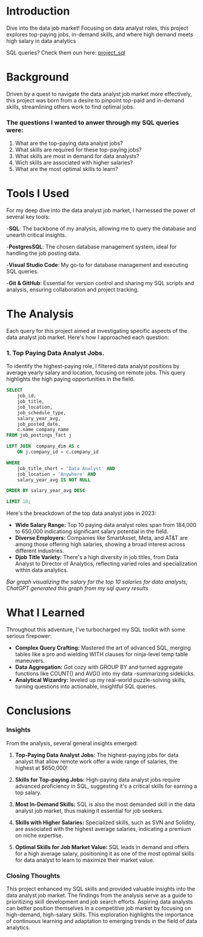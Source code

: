 # Introduction
Dive into the data job market! Focusing on data analyst roles, this project explores top-paying jobs, in-demand skills, and where high demand meets high salary in data analytics

SQL queries? Check them oun 
here: [project_sql](/project_sql/)
# Background
Driven by a quest to navigate the data analyst job market more effectively, this project was born from a desire to pinpoint top-paid and in-demand skills, streamlining others work to find optimal jobs.

### The questions I wanted to anwer through my SQL queries were:

1. What are the top-paying data analyst jobs?
2. What skills are required for these top-paying jobs?
3. What skills are most in demand for data analysts?
4. Wich skills are associated with higher salaries?
5. What are the most optimal skills to learn?

# Tools I Used

For my deep dive into the data analyst job market, I harnessed the power of several key tools:

-**SQL**: The backbone of my analysis, allowing me to query the database and unearth critical insights.

-**PostgresSQL**: The chosen database management system, ideal for handling the job posting data.

-**Visual Studio Code**: My go-to for database management and executing SQL queries.

-**Git & GitHub**: Essential for version control and sharing my SQL scripts and analysis, ensuring collaboration and project tracking.

# The Analysis
Each query for this project aimed at investigating specific aspects of the data analyst job market.
Here's how I approached each question:

### 1. Top Paying Data Analyst Jobs.
To identify the highest-paying role, I filtered data analyst positions by average yearly salary and location, focusing on remote jobs. This query highlights the high paying opportunities in the field.

```sql
SELECT
    job_id,
    job_title,
    job_location,
    job_schedule_type,
    salary_year_avg,
    job_posted_date,
    c.name company_name
FROM job_postings_fact j

LEFT JOIN  company_dim AS c
    ON j.company_id = c.company_id

WHERE
    job_title_short = 'Data Analyst' AND
    job_location = 'Anywhere' AND
    salary_year_avg IS NOT NULL

ORDER BY salary_year_avg DESC

LIMIT 10;
```

Here's the breackdown of the top data analyst jobs in 2023:

- **Wide Salary Range:** Top 10 paying data analyst roles span from 184,000 to 650,000 indicationg significant salary potential in the field.
- **Diverse Employers:** Companies like SmartAsset, Meta, and AT&T are among those offering high salaries, showing a broad interest across different industries.
- **Djob Title Variety:** There's a high diversity in job titles, from Data Analyst to Director of Analytics, reflecting varied roles and specialization within data analytics.

*Bar graph visualizing the salary for the top 10 salaries for data analysts; ChatGPT generated this graph from my sql query results*

# What I Learned

Throughout this adventure, I've turbocharged my SQL toolkit with some serious firepower:

- **Complex Query Crafting:** Mastered the art of advanced SQL, merging tables like a pro and wielding WITH clauses for ninja-level temp table
maneuvers.
- **Data Aggregation:** Got cozy with GROUP BY
and turned aggregate functions like COUNT() and AVG() into my data -summarizing sidekicks.
- **Analytical Wizardry:** leveled up my real-world puzzle-solving skills, turning questions into actionable, insightful SQL queries.

# Conclusions


### Insights
From the analysis, several general insights emerged:

1. **Top-Paying Data Analyst Jobs:** The highest-paying jobs for data analyst that allow remote work offer a wide range of salaries, the highest at $650,000!

2. **Skills for Top-paying Jobs:** High-paying data analyst jobs require advanced proficiency in SQL, suggesting it's a critical skills for earning a top salary.

3. **Most In-Demand Skills:** SQL is also the most demanded skill in the data analyst job market,
thus making it essential for job seekers.

4. **Skills with Higher Salaries:** Specialized skills, such as SVN and Solidity, are associated with the highest average salaries, indicating a premium on niche expertise.

5. **Optimal Skills for Job Market Value:** SQL leads in demand and offers for a high average salary, positioning it as one of the most optimal skills for data analyst to learn to maximize their market value.

### Closing Thoughts

This project enhanced my SQL skills and provided valuable insights into the data analyst job market. The findings from the analysis serve as a guide to prioritizing skill development and job search efforts. Aspiring data analysts can better position themselves in a competitive job market by focusing on high-demand, high-salary skills. This exploration highlights the importance of continuous learning and adaptation to emerging trends in the field of data analytics.